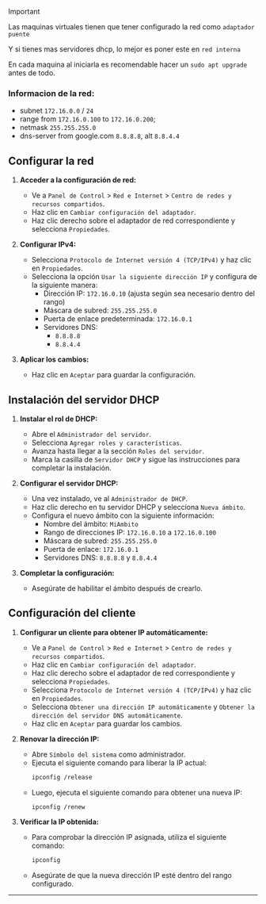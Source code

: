 > [!IMPORTANT]
> Las maquinas virtuales tienen que tener configurado la red como `adaptador puente`
>
> Y si tienes mas servidores dhcp, lo mejor es poner este en `red interna`
>
> En cada maquina al iniciarla es recomendable hacer un `sudo apt upgrade` antes de todo.

### Informacion de la red:
 - subnet `172.16.0.0` / `24`
 - range from `172.16.0.100` to `172.16.0.200`;
 - netmask `255.255.255.0`
 - dns-server from google.com `8.8.8.8`, alt `8.8.4.4`

## Configurar la red

1. **Acceder a la configuración de red:**
   - Ve a `Panel de Control` > `Red e Internet` > `Centro de redes y recursos compartidos`.
   - Haz clic en `Cambiar configuración del adaptador`.
   - Haz clic derecho sobre el adaptador de red correspondiente y selecciona `Propiedades`.

2. **Configurar IPv4:**
   - Selecciona `Protocolo de Internet versión 4 (TCP/IPv4)` y haz clic en `Propiedades`.
   - Selecciona la opción `Usar la siguiente dirección IP` y configura de la siguiente manera:
     - Dirección IP: `172.16.0.10` (ajusta según sea necesario dentro del rango)
     - Máscara de subred: `255.255.255.0`
     - Puerta de enlace predeterminada: `172.16.0.1`
     - Servidores DNS: 
       - `8.8.8.8`
       - `8.8.4.4`

3. **Aplicar los cambios:**
   - Haz clic en `Aceptar` para guardar la configuración.

## Instalación del servidor DHCP

1. **Instalar el rol de DHCP:**
   - Abre el `Administrador del servidor`.
   - Selecciona `Agregar roles y características`.
   - Avanza hasta llegar a la sección `Roles del servidor`.
   - Marca la casilla de `Servidor DHCP` y sigue las instrucciones para completar la instalación.

2. **Configurar el servidor DHCP:**
   - Una vez instalado, ve al `Administrador de DHCP`.
   - Haz clic derecho en tu servidor DHCP y selecciona `Nueva ámbito`.
   - Configura el nuevo ámbito con la siguiente información:
     - Nombre del ámbito: `MiAmbito`
     - Rango de direcciones IP: `172.16.0.10` a `172.16.0.100`
     - Máscara de subred: `255.255.255.0`
     - Puerta de enlace: `172.16.0.1`
     - Servidores DNS: `8.8.8.8` y `8.8.4.4`

3. **Completar la configuración:**
   - Asegúrate de habilitar el ámbito después de crearlo.

## Configuración del cliente

1. **Configurar un cliente para obtener IP automáticamente:**
   - Ve a `Panel de Control` > `Red e Internet` > `Centro de redes y recursos compartidos`.
   - Haz clic en `Cambiar configuración del adaptador`.
   - Haz clic derecho sobre el adaptador de red correspondiente y selecciona `Propiedades`.
   - Selecciona `Protocolo de Internet versión 4 (TCP/IPv4)` y haz clic en `Propiedades`.
   - Selecciona `Obtener una dirección IP automáticamente` y `Obtener la dirección del servidor DNS automáticamente`.
   - Haz clic en `Aceptar` para guardar los cambios.

2. **Renovar la dirección IP:**
   - Abre `Símbolo del sistema` como administrador.
   - Ejecuta el siguiente comando para liberar la IP actual:
     ```bash
     ipconfig /release
     ```
   - Luego, ejecuta el siguiente comando para obtener una nueva IP:
     ```bash
     ipconfig /renew
     ```

3. **Verificar la IP obtenida:**
   - Para comprobar la dirección IP asignada, utiliza el siguiente comando:
     ```bash
     ipconfig
     ```
   - Asegúrate de que la nueva dirección IP esté dentro del rango configurado.

---

